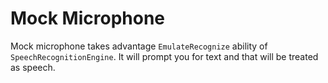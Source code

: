 # Mock Microphone

Mock microphone takes advantage `EmulateRecognize` ability of `SpeechRecognitionEngine`. It will prompt you for text and that will be treated as speech.